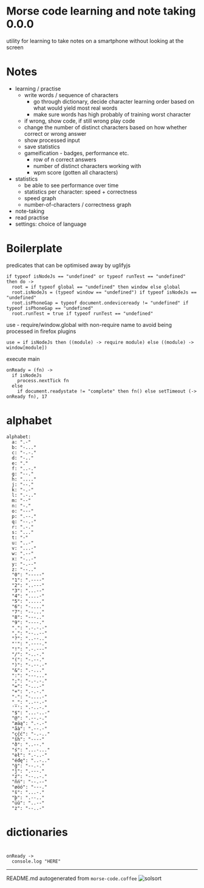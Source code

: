# Morse code learning and note taking 0.0.0

utility for learning to take notes on a smartphone without looking at the screen

# Notes

- learning / practise
  - write words / sequence of characters
    - go through dictionary, decide character learning order based on what would yield most real words
    - make sure words has high probably of training worst character
  - if wrong, show code, if still wrong play code
  - change the number of distinct characters based on how whether correct or wrong answer
  - show processed input
  - save statistics
  - gameification - badges, performance etc.
    - row of n correct answers
    - number of distinct characters working with
    - wpm score (gotten all characters)
- statistics
  - be able to see performance over time
  - statistics per character: speed + correctness
  - speed graph
  - number-of-characters / correctness graph
- note-taking
- read practise
- settings: choice of language

# Boilerplate
predicates that can be optimised away by uglifyjs

    if typeof isNodeJs == "undefined" or typeof runTest == "undefined" then do ->
      root = if typeof global == "undefined" then window else global
      root.isNodeJs = (typeof window == "undefined") if typeof isNodeJs == "undefined"
      root.isPhoneGap = typeof document.ondeviceready != "undefined" if typeof isPhoneGap == "undefined"
      root.runTest = true if typeof runTest == "undefined"

use - require/window.global with non-require name to avoid being processed in firefox plugins

    use = if isNodeJs then ((module) -> require module) else ((module) -> window[module]) 

execute main

    onReady = (fn) ->
      if isNodeJs
        process.nextTick fn
      else
        if document.readystate != "complete" then fn() else setTimeout (-> onReady fn), 17 

# alphabet

    alphabet:
      a: ".-"
      b: "-..."
      c: "-.-."
      d: "-.."
      e: "."
      f: "..-."
      g: "--."
      h: "...."
      j: "--."
      k: "-.-"
      l: ".-.."
      m: "--"
      n: "-."
      o: "---"
      p: ".--."
      q: "--.-"
      r: ".-."
      s: "..."
      t: "-"
      u: "..-"
      v: "...-"
      w: ".--"
      x: "-..-"
      y: "-.--"
      z: "--.."
      "0": "-----"
      "1": ".----"
      "2": "..---"
      "3": "...--"
      "4": "....-"
      "5": "....."
      "6": "-...."
      "7": "--..."
      "8": "---.."
      "9": "----."
      ".": ".-.-.-"
      ",": "--..--"
      "?": "..--.."
      "'": ".----."
      "!": ".-.---"
      "/": "-..-."
      "(": "-.--."
      ")": "-.--.-"
      "&": ".-..."
      ":": "---..."
      ";": "-.-.-."
      "=": "-...-"
      "+": ".-.-."
      "-": "-....-"
      "_": "..--.-"
      '"': ".-..-."
      "$": "...-..-"
      "@": ".--.-."
      "æäą": ".-.-"
      "åà": ".--.-"
      "çĉć": "-.-.."
      "šĥ": "----"
      "ð": "..--."
      "ś": "...-..."
      "èł": ".-..-"
      "éđę": "..-.."
      "ĝ": "--.-."
      "ĵ": ".---."
      "ź": "--..-."
      "ñń": "--.--"
      "øöó": "---."
      "ŝ": "...-."
      "þ": ".--.."
      "üŭ": "..--"
      "ż": "--..-"
    

# dictionaries
# 

    onReady ->
      console.log "HERE"
    
    

----

README.md autogenerated from `morse-code.coffee` ![solsort](https://ssl.solsort.com/_reputil_rasmuserik_morse-code.png)
